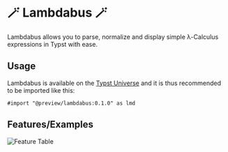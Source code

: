 # 🪄 Lambdabus 🪄

Lambdabus allows you to parse, normalize and display simple λ-Calculus expressions in Typst with ease.

## Usage

Lambdabus is available on the [Typst Universe](https://typst.app/universe/package/lambdabus/) and it is thus recommended to be imported like this:
```typst
#import "@preview/lambdabus:0.1.0" as lmd
```

## Features/Examples
![Feature Table](https://raw.github.com/luca-schlecker/typst-lambdabus/v0.1.0/gallery.png)
